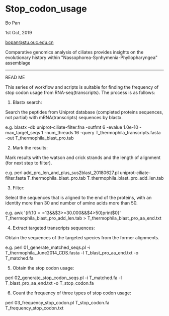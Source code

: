 # Stop_codon_usage

 Bo Pan
 
 1st Oct, 2019
 
 bopan@stu.ouc.edu.cn
 
 Comparative genomics analysis of ciliates provides insights on the evolutionary history within "Nassophorea-Synhymenia-Phyllopharyngea" assemblage

------------------------------------------------------------------------------------------------------------------------------

READ ME

This series of workflow and scripts is suitable for finding the frequency of stop codon usage from RNA-seq(transcripts). 
The process is as follows:

1. Blastx search:

Search the peptides from Uniprot database (completed proteins sequences, not partial) with mRNA(transcripts) sequences by blastx.

e.g. blastx -db uniprot-ciliate-filter.fna -outfmt 6 -evalue 1.0e-10 -max_target_seqs 1 -num_threads 16 -query T_thermophila_transcripts.fasta -out T_thermophila_blast_pro.tab

2. Mark the results:

Mark results with the watson and crick strands and the length of alignment (for next step to filter).

e.g. perl add_pro_len_and_plus_sus2blast_20180627.pl uniprot-ciliate-filter.fasta T_thermophila_blast_pro.tab T_thermophila_blast_pro_add_len.tab

3. Filter:

Select the sequences that is aligned to the end of the proteins, with an identity more than 30 and number of amino acids more than 50.

e.g. awk '{if($10==$13&&$3>=30.000&&$4>50)print$0}' T_thermophila_blast_pro_add_len.tab > T_thermophila_blast_pro_aa_end.txt

4. Extract targeted transcripts sequences:

Obtain the sequences of the targeted species from the former alignments.

e.g. perl 01_generate_matched_seqs.pl -i T_thermophila_June2014_CDS.fasta -l T_blast_pro_aa_end.txt -o T_matched.fa

5. Obtain the stop codon usage:

perl 02_generate_stop_codon_seqs.pl -i T_matched.fa -l T_blast_pro_aa_end.txt -o T_stop_codon.fa

6. Count the frequency of three types of stop codon usage:

perl 03_frequency_stop_codon.pl T_stop_codon.fa T_frequency_stop_codon.txt
